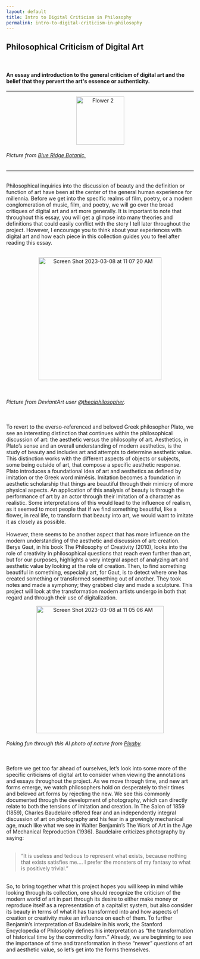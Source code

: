 ```yaml
---
layout: default
title: Intro to Digital Criticism in Philosophy
permalink: intro-to-digital-criticism-in-philosophy
---
```

<!-- Add an essay or interpretive material below this line,
using HTML or markdown.  Do not modify this file above this line -->
<h2> Philosophical Criticism of Digital Art </h2>
<br>
<h4> An essay and introduction to the general criticism of digital art and the belief that they pervert the art's essence or authenticity. </h4>
<hr>
<p style="text-align:center;"><img src="https://user-images.githubusercontent.com/122332459/218544683-1c76dfec-9de0-4160-aa3c-d8334147c676.png" alt="Flower 2" width="129"/></p>
<h6> Picture from <a href="https://www.blueridgebotanic.com/blog/florilegium">Blue Ridge Botanic.</a></h6>
<hr>
<br>
Philosophical inquiries into the discussion of beauty and the definition or function of art have been at the center of the general human experience for millennia. Before we get into the specific realms of film, poetry, or a modern conglomeration of music, film, and poetry, we will go over the broad critiques of digital art and art more generally. It is important to note that throughout this essay, you will get a glimpse into many theories and definitions that could easily conflict with the story I tell later throughout the project. However, I encourage you to think about your experiences with digital art and how each piece in this collection guides you to feel after reading this essay.
<br>
<br>
<p style="text-align:center;"><img width="330" alt="Screen Shot 2023-03-08 at 11 07 20 AM" src="https://user-images.githubusercontent.com/122332459/223781743-12c7cb5d-e37a-4bb7-96d6-03770de5ae32.png"></p>
<br>
<h6> Picture from DeviantArt user @<a href="https://www.deviantart.com/theaiphilosopher/art/Aristotle-and-Plato-just-chillin-932224981">theaiphilosopher</a>.</h6>
<br>
To revert to the everso-referenced and beloved Greek philosopher Plato, we see an interesting distinction that continues within the philosophical discussion of art: the aesthetic versus the philosophy of art. Aesthetics, in Plato’s sense and an overall understanding of modern aesthetics, is the study of beauty and includes art and attempts to determine aesthetic value. This distinction works with the different aspects of objects or subjects, some being outside of art, that compose a specific aesthetic response. Plato introduces a foundational idea of art and aesthetics as defined by imitation or the Greek word mimêsis. Imitation becomes a foundation in aesthetic scholarship that things are beautiful through their mimicry of more physical aspects. An application of this analysis of beauty is through the performance of art by an actor through their imitation of a character as realistic. Some interpretations of this would lead to the influence of realism, as it seemed to most people that if we find something beautiful, like a flower, in real life, to transform that beauty into art, we would want to imitate it as closely as possible. 
<br>
<br>
However, there seems to be another aspect that has more influence on the modern understanding of the aesthetic and discussion of art: creation. Berys Gaut, in his book The Philosophy of Creativity (2010), looks into the role of creativity in philosophical questions that reach even further than art, but for our purposes, highlights a very integral aspect of analyzing art and aesthetic value by looking at the role of creation. Then, to find something beautiful in something, especially art, for Gaut, is to detect where one has created something or transformed something out of another. They took notes and made a symphony; they grabbed clay and made a sculpture. This project will look at the transformation modern artists undergo in both that regard and through their use of digitalization. 
<br>
<p style="text-align:center;"><img width="342" alt="Screen Shot 2023-03-08 at 11 05 06 AM" src="https://user-images.githubusercontent.com/122332459/223783344-fc6c734a-ffa9-4e59-a6fb-420c6ca9085a.png"></p>
<h6>Poking fun through this AI photo of nature from <a href="https://pixabay.com/photos/ai-generated-fantasy-nature-7516295/">Pixaby</a>.</h6>
<br>
Before we get too far ahead of ourselves, let’s look into some more of the specific criticisms of digital art to consider when viewing the annotations and essays throughout the project. As we move through time, and new art forms emerge, we watch philosophers hold on desperately to their times and beloved art forms by rejecting the new. We see this commonly documented through the development of photography, which can directly relate to both the tensions of imitation and creation. In The Salon of 1859 (1859), Charles Baudelaire offered fear and an independently integral discussion of art on photography and his fear in a growingly mechanical age, much like what we see in Walter Benjamin’s The Work of Art in the Age of Mechanical Reproduction (1936). Baudelaire criticizes photography by saying:
<br>
<br>
<blockquote>“It is useless and tedious to represent what exists, because nothing that exists satisfies me….  I prefer the monsters of my fantasy to what is positively trivial.”</blockquote>
<br>
So, to bring together what this project hopes you will keep in mind while looking through its collection, one should recognize the criticism of the modern world of art in part through its desire to either make money or reproduce itself as a representation of a capitalist system, but also consider its beauty in terms of what it has transformed into and how aspects of creation or creativity make an influence on each of them. To further Benjamin’s interpretation of Baudelaire in his work, the Stanford Encyclopedia of Philosophy defines his interpretation as “the transformation of historical time by the commodity form.” Already, we are beginning to see the importance of time and transformation in these “newer” questions of art and aesthetic value, so let’s get into the forms themselves.

